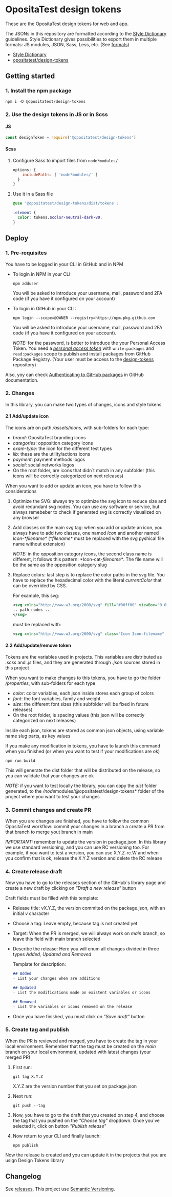 # OpositaTest design tokens

These are the OpositaTest design tokens for web and app.

The JSONs in this repository are formatted according to the [Style Dictionary][sd] guidelines. Style Dictionary gives possibilities to export them in multiple formats: JS modules, JSON, Sass, Less, etc. (See [formats](https://amzn.github.io/style-dictionary/#/formats))

* [Style Dictionary][sd]
* [opositatest/design-tokens][repo]

## Getting started

### 1. Install the npm package

```shell
npm i -D @opositatest/design-tokens
```

### 2. Use the design tokens in JS or in Scss

#### JS

```js
const designToken = require('@opositatest/design-tokens')
```

#### Scss

1. Configure Sass to import files from `node*modules/`

    ```js
    options: {
        includePaths: [ 'node*modules/' ]
      }
    }
    ```

2. Use it in a Sass file

    ```scss
    @use '@opositatest/design-tokens/dist/tokens';

    .element {
      color: tokens.$color-neutral-dark-80;
    }
    ```

## Deploy

### 1. Pre-requisites

You have to be logged in your CLI in GitHub and in NPM

* To login in NPM in your CLI:

  ```shell
  npm adduser
  ```

  You will be asked to introduce your username, mail, password and 2FA code (if you have it configured on your account)

* To login in GitHub in your CLI:

  ```shell
  npm login --scope=@OWNER --registry=https://npm.pkg.github.com
  ```

  You will be asked to introduce your username, mail, password and 2FA code (if you have it configured on your account).
  
  *NOTE:* for the password, is better to introduce the your Personal Access Token. You need a *[personal access token](https://github.com/settings/tokens/)* with `write:packages` and `read:packages` scope to publish and install packages from GitHub Package Registry. (Your user must be access to the [design-tokens](repo) repository)

Also, yoy can check [Authenticating to GitHub packages](https://docs.github.com/en/packages/working-with-a-github-packages-registry/working-with-the-npm-registry#authenticating-to-github-packages) in GitHub documentation.

### 2. Changes

In this library, you can make two types of changes, icons and style tokens

#### 2.1 Add/update icon

The icons are on path */assets/icons*, with sub-folders for each type:
* *brand*: OpositaTest branding icons
* *categories*: opposition category icons
* *exam-type*: the icon for the different test types
* *lib*: these are the utility/actions icons
* *payment*: payment methods logos
* *social*: social networks logos
* On the root folder, are icons that didn´t match in any subfolder (this icons will be correctly categorized on next releases)

When you want to add or update an icon, you have to follow this considerations
1. Optimize the SVG: always try to optimize the svg icon to reduce size and avoid redundant svg nodes. You can use any software or service, but always remebeber to check if generated svg is correctly visualized on any browser
2. Add classes on the main *svg* tag: when you add or update an icon, you always have to add two classes, one named *Icon* and another named *Icon-\*filename\** (**filename\** must be replaced with the svg pyshical file name without extension)

    *NOTE:* in the opposition category icons, the second class name is different, it follows this pattern: *Icon-cat-*filename\**. The file name will be the same as the opposition category slug
3. Replace colors: last step is to replace the color paths in the svg file. You have to replace the hexadecimal color with the literal *currentColor* that can be overrided by CSS. 

   For example, this svg:

    ```svg
    <svg xmlns="http://www.w3.org/2000/svg" fill="#00ff00" viewBox="0 0 24 24">
    .. path nodes ..
    </svg>
    ```

    must be replaced with:

    ```svg
    <svg xmlns="http://www.w3.org/2000/svg" class="Icon Icon-filename" fill="currentColor" viewBox="0 0 24 24">.. path nodes ..</svg>
    ```

#### 2.2 Add/update/remove token

Tokens are the variables used in projects. This variables are distributed as *.scss* and *.js* files, and they are generated through *.json* sources stored in this project

When you want to make changes to this tokens, you have to go the folder */properties*, with sub-folders for each type

* *color*: color variables, each json inside stores each group of colors
* *font*: the font variables, family and weight
* *size*: the different font sizes (this subfolder will be fixed in future releases)
* On the root folder, is spacing values (this json will be correctly categorized on next releases)

Inside each json, tokens are stored as common json objects, using variable name slug parts, as key values

If you make any modification in tokens, you have to launch this command when you finished (or when you want to test if your modifications are ok)

```shell
npm run build
```

This will generate the dist folder that will be distributed on the release, so you can validate that your changes are ok

*NOTE:* if you want to test locally the library, you can copy the *dist* folder generated, to the */node*modules/@opositatest/design-tokens* folder of the project where you want to test your changes

### 3. Commit changes and create PR

When you are changes are finished, you have to follow the common OpositaTest workflow: commit your changes in a branch a create a PR from that branch to merge yout branch in main

*IMPORTANT:* remember to update the version in package.json. In this library we use standard versioning, and you can use RC versioning too. For example, if you want to test a version, you can use X.Y.Z-rc.W and when you confirm that is ok, release the X.Y.Z version and delete the RC release

### 4. Create release draft

Now you have to go to the releases section of the GitHub´s library page and create a new draft by clicking on *"Draft a new release"* button

Draft fields must be filled with this template:
* Release title: vX.Y.Z, the version commited on the package.json, with an initial *v* character
* Choose a tag: Leave empty, because tag is not created yet
* Target: When the PR is merged, we will always work on *main* branch, so leave this field with main branch selected
* Describe the release: Here you will enum all changes divided in three types *Added, Updated and Removed*

  Template for description:

  ```md
  ## Added
  - List your changes when are additions

  ## Updated
  - List the modifications made on existent variables or icons

  ## Removed
  - List the variables or icons removed on the release
  ```

* Once you have finished, you must click on *"Save draft"* button

### 5. Create tag and publish

When the PR is reviewed and merged, you have to create the tag in your local environment. Remember that the tag must be created on the *main* branch on your local environment, updated with latest changes (your merged PR)

1. First run:

    ```shell
    git tag X.Y.Z
    ```

    X.Y.Z are the version number that you set on package.json
2. Next run:

    ```shell
    git push --tag
    ```

3. Now, you have to go to the draft that you created on step 4, and choose the tag that you pushed on the *"Choose tag"* dropdown. Once you´ve selected it, click on button *"Publish release"*

4. Now return to your CLI and finally launch:

    ```shell
    npm publish
    ```

Now the release is created and you can update it in the projects that you are usign Design Tokens library

## Changelog

See [releases][releases].
This project use [Semantic Versioning][semver].

[sd]: https://amzn.github.io/style-dictionary
[releases]: https://github.com/opositatest/design-tokens/releases
[semver]: https://semver.org/
[repo]: https://github.com/opositatest/design-tokens
